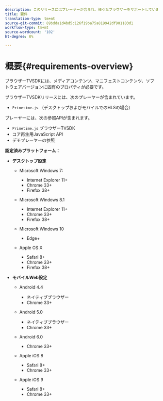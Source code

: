 ```yaml
---
description: このリリースにはプレーヤーが含まれ、様々なブラウザーをサポートしています。
title: 要件
translation-type: tm+mt
source-git-commit: 89bdda1d4bd5c126f19ba75a819942df901183d1
workflow-type: tm+mt
source-wordcount: '102'
ht-degree: 0%

---
```



# 概要{#requirements-overview}

ブラウザーTVSDKには、メディアコンテンツ、マニフェストコンテンツ、ソフトウェアバージョンに固有のプロパティが必要です。

ブラウザーTVSDKリリースには、次のプレーヤーが含まれています。

* `Primetime.js` （デスクトップおよびモバイルでのHLSの場合）

プレーヤーには、次の参照APIが含まれます。

* `Primetime.js` ブラウザーTVSDK
* コア再生用JavaScript API
* デモプレーヤーの参照

**認定済みプラットフォーム：**

* **デスクトップ設定**

   * Microsoft Windows 7:

      * Internet Explorer 11+
      * Chrome 33+
      * Firefox 38+
   * Microsoft Windows 8.1

      * Internet Explorer 11+
      * Chrome 33+
      * Firefox 38+
   * Microsoft Windows 10

      * Edge+
   * Apple OS X

      * Safari 8+
      * Chrome 33+
      * Firefox 38+




* **モバイルWeb設定**

   * Android 4.4

      * ネイティブブラウザー
      * Chrome 33+
   * Android 5.0

      * ネイティブブラウザー
      * Chrome 33+
   * Android 6.0

      * Chrome 33+
   * Apple iOS 8

      * Safari 8+
      * Chrome 33+
   * Apple iOS 9

      * Safari 8+
      * Chrome 33+